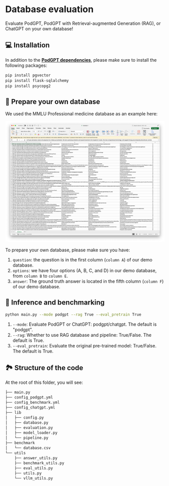 # Database evaluation
Evaluate PodGPT, PodGPT with Retrieval-augmented Generation (RAG), or ChatGPT on your own database!

## 💻 Installation
In addition to the [**PodGPT dependencies**](https://github.com/vkola-lab/PodGPT/blob/main/requirements.txt), please make sure to install the following packages:
```bash
pip install pgvector
pip install flask-sqlalchemy
pip install psycopg2
```

## 📖 Prepare your own database
We used the MMLU Professional medicine database as an example here:
<p align="center">
  <a href="https://www.medrxiv.org/content/10.1101/2024.07.11.24310304v2"> <img src="figures/database.png"></a> 
</p>
To prepare your own database, please make sure you have:

1. `question`: the question is in the first column (`column A`) of our demo database.
2. `options`: we have four options (A, B, C, and D) in our demo database, from `column B` to `column E`.
3. `answer`: The ground truth answer is located in the fifth column (`column F`) of our demo database.

## 🚀 Inference and benchmarking
```bash
python main.py --mode podgpt --rag True --eval_pretrain True
```
1. `--mode`: Evaluate PodGPT or ChatGPT: podgpt/chatgpt. The default is "podgpt".
2. `--rag`: Whether to use RAG database and pipeline: True/False. The default is True.
2. `--eval_pretrain`: Evaluate the original pre-trained model: True/False. The default is True.

## 🏞️ Structure of the code
At the root of this folder, you will see:
```text
├── main.py
├── config_podgpt.yml
├── config_benchmark.yml
├── config_chatgpt.yml
├── lib
│   ├── config.py
│   ├── database.py
│   ├── evaluation.py
│   ├── model_loader.py
│   └── pipeline.py
├── benchmark
│   └── database.csv
└── utils
    ├── answer_utils.py
    ├── benchmark_utils.py
    ├── eval_utils.py
    ├── utils.py
    └── vllm_utils.py
```
